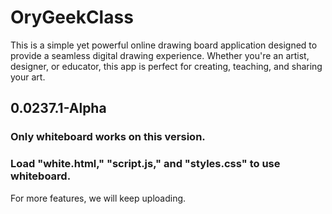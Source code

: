 # OryGeekClass
This is a simple yet powerful online drawing board application designed to provide a seamless digital drawing experience. Whether you're an artist, designer, or educator, this app is perfect for creating, teaching, and sharing your art.

## 0.0237.1-Alpha
### Only whiteboard works on this version. 
### Load "white.html," "script.js," and "styles.css" to use whiteboard. 
For more features, we will keep uploading.
